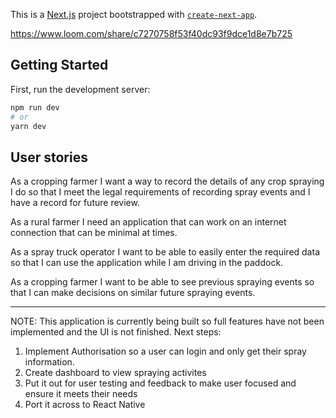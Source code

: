 This is a [Next.js](https://nextjs.org/) project bootstrapped with [`create-next-app`](https://github.com/vercel/next.js/tree/canary/packages/create-next-app).

https://www.loom.com/share/c7270758f53f40dc93f9dce1d8e7b725

## Getting Started

First, run the development server:

```bash
npm run dev
# or
yarn dev
```

## User stories

As a cropping farmer I want a way to record the details of any crop spraying I do so that I meet the legal requirements of recording spray events and I have a record for future review.

As a rural farmer I need an application that can work on an internet connection that can be minimal at times.

As a spray truck operator I want to be able to easily enter the required data so that I can use the application while I am driving in the paddock.

As a cropping farmer I want to be able to see previous spraying events so that I can make decisions on similar future spraying events.

---

NOTE:  This application is currently being built so full features have not been implemented and the UI is not finished.  Next steps:

1) Implement Authorisation so a user can login and only get their spray information.
2) Create dashboard to view spraying activites
3) Put it out for user testing and feedback to make user focused and ensure it meets their needs
4) Port it across to React Native